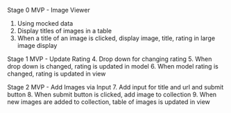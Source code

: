 Stage 0 MVP - Image Viewer
1. Using mocked data
2. Display titles of images in a table
3. When a title of an image is clicked, display image, title, rating in large image display

Stage 1 MVP - Update Rating 
4.  Drop down for changing rating
5.  When drop down is changed, rating is updated in model 
6.  When model rating is changed, rating is updated in view 

Stage 2 MVP - Add Images via Input
7.  Add input for title and url and submit button
8.  When submit button is clicked, add image to collection
9.  When new images are added to collection, table of images is updated in view
<!-- 
Stage 3 MVP - Add Favorites
10. When rating is updated to be 4 or above, add to favorites
11. When rating is updated to be 3 or below, remove from favorites
12. When images are added or removed from collection, update favorites table in view

Stage 4 MVP - Add Custom UI for Rating
13. Replace drop down with icons (will require new model and view)
14. When icons are clicked, update rating model 
15. When rating model is changed, update icon view
 -->
